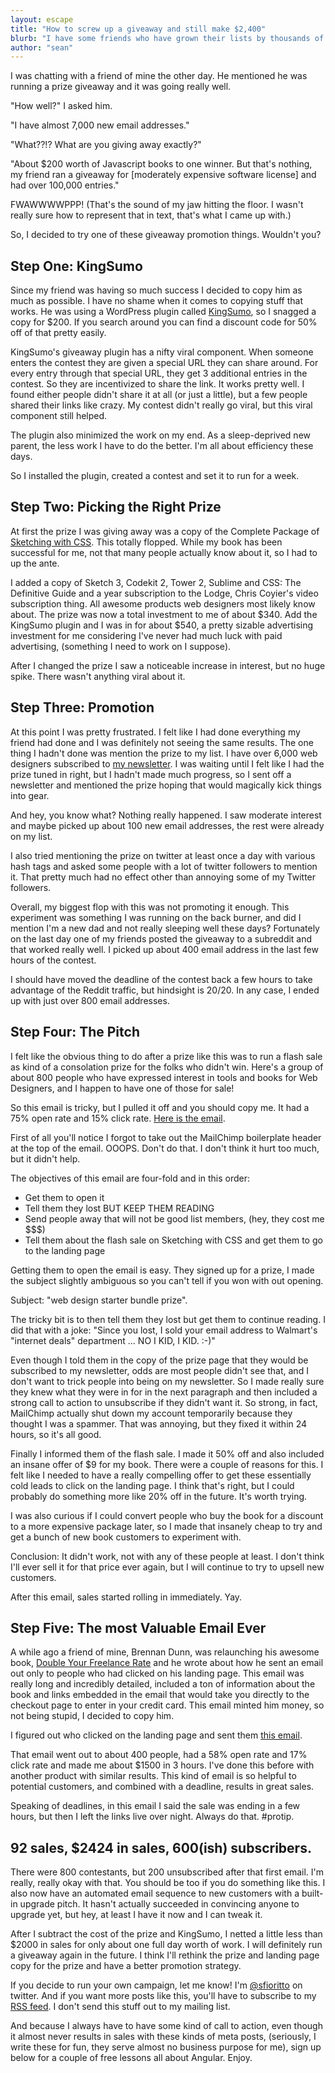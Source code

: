 ```yaml
---
layout: escape
title: "How to screw up a giveaway and still make $2,400"
blurb: "I have some friends who have grown their lists by thousands of subscribers with a giveaway promotion. I saw much more modest interest, but still turned a profit. Here's how."
author: "sean"
---
```


I was chatting with a friend of mine the other day. He mentioned he was running a prize giveaway and it was going really well.

"How well?" I asked him.

"I have almost 7,000 new email addresses."

"What??!? What are you giving away exactly?"

"About $200 worth of Javascript books to one winner. But that's nothing, my friend ran a giveaway for [moderately expensive software license] and had over 100,000 entries."

FWAWWWWPPP! (That's the sound of my jaw hitting the floor. I wasn't really sure how to represent that in text, that's what I came up with.)

So, I decided to try one of these giveaway promotion things. Wouldn't you?

Step One: KingSumo
------------------------------

Since my friend was having so much success I decided to copy him as much as possible. I have no shame when it comes to copying stuff that works. He was using a WordPress plugin called [KingSumo](https://kingsumo.com/apps/giveaways/), so I snagged a copy for $200. If you search around you can find a discount code for 50% off of that pretty easily.

KingSumo's giveaway plugin has a nifty viral component. When someone enters the contest they are given a special URL they can share around. For every entry through that special URL, they get 3 additional entries in the contest. So they are incentivized to share the link. It works pretty well. I found either people didn't share it at all (or just a little), but a few people shared their links like crazy. My contest didn't really go viral, but this viral component still helped.

The plugin also minimized the work on my end. As a sleep-deprived new parent, the less work I have to do the better. I'm all about efficiency these days.

So I installed the plugin, created a contest and set it to run for a week.

Step Two: Picking the Right Prize
------------------------------

At first the prize I was giving away was a copy of the Complete Package of [Sketching with CSS](http://www.sketchingwithcss.com/). This totally flopped. While my book has been successful for me, not that many people actually know about it, so I had to up the ante.

I added a copy of Sketch 3, Codekit 2, Tower 2, Sublime and CSS: The Definitive Guide and a year subscription to the Lodge, Chris Coyier's video subscription thing. All awesome products web designers most likely know about. The prize was now a total investment to me of about $340. Add the KingSumo plugin and I was in for about $540, a pretty sizable advertising investment for me considering I've never had much luck with paid advertising, (something I need to work on I suppose).

After I changed the prize I saw a noticeable increase in interest, but no huge spike. There wasn't anything viral about it.

Step Three: Promotion
------------------------------

At this point I was pretty frustrated. I felt like I had done everything my friend had done and I was definitely not seeing the same results. The one thing I hadn't done was mention the prize to my list. I have over 6,000 web designers subscribed to [my newsletter](http://www.planningforaliens.com/the-invasion/). I was waiting until I felt like I had the prize tuned in right, but I hadn't made much progress, so I sent off a newsletter and mentioned the prize hoping that would magically kick things into gear.

And hey, you know what? Nothing really happened. I saw moderate interest and maybe picked up about 100 new email addresses, the rest were already on my list.

I also tried mentioning the prize on twitter at least once a day with various hash tags and asked some people with a lot of twitter followers to mention it. That pretty much had no effect other than annoying some of my Twitter followers.

Overall, my biggest flop with this was not promoting it enough. This experiment was something I was running on the back burner, and did I mention I'm a new dad and not really sleeping well these days?  Fortunately on the last day one of my friends posted the giveaway to a subreddit and that worked really well. I picked up about 400 email address in the last few hours of the contest. 

I should have moved the deadline of the contest back a few hours to take advantage of the Reddit traffic, but hindsight is 20/20. In any case, I ended up with just over 800 email addresses.

Step Four: The Pitch
------------------------------

I felt like the obvious thing to do after a prize like this was to run a flash sale as kind of a consolation prize for the folks who didn't win. Here's a group of about 800 people who have expressed interest in tools and books for Web Designers, and I happen to have one of those for sale!

So this email is tricky, but I pulled it off and you should copy me. It had a 75% open rate and 15% click rate. [Here is the email](http://us4.campaign-archive2.com/?u=e35ff45f3fa9775e481b8e515&id=a4be7c395d).

First of all you'll notice I forgot to take out the MailChimp boilerplate header at the top of the email. OOOPS. Don't do that. I don't think it hurt too much, but it didn't help.

The objectives of this email are four-fold and in this order:
* Get them to open it
* Tell them they lost BUT KEEP THEM READING
* Send people away that will not be good list members, (hey, they cost me $$$)
* Tell them about the flash sale on Sketching with CSS and get them to go to the landing page

Getting them to open the email is easy. They signed up for a prize, I made the subject slightly ambiguous so you can't tell if you won with out opening.

Subject: "web design starter bundle prize".

The tricky bit is to then tell them they lost but get them to continue reading. I did that with a joke: "Since you lost, I sold your email address to Walmart's "internet deals" department ... NO I KID, I KID. :-)"

Even though I told them in the copy of the prize page that they would be subscribed to my newsletter, odds are most people didn't see that, and I don't want to trick people into being on my newsletter. So I made really sure they knew what they were in for in the next paragraph and then included a strong call to action to unsubscribe if they didn't want it. So strong, in fact, MailChimp actually shut down my account temporarily because they thought I was a spammer. That was annoying, but they fixed it within 24 hours, so it's all good.

Finally I informed them of the flash sale. I made it 50% off and also included an insane offer of $9 for my book. There were a couple of reasons for this. I felt like I needed to have a really compelling offer to get these essentially cold leads to click on the landing page. I think that's right, but I could probably do something more like 20% off in the future. It's worth trying.

I was also curious if I could convert people who buy the book for a discount to a more expensive package later, so I made that insanely cheap to try and get a bunch of new book customers to experiment with.

Conclusion: It didn't work, not with any of these people at least. I don't think I'll ever sell it for that price ever again, but I will continue to try to upsell new customers.

After this email, sales started rolling in immediately. Yay.

Step Five: The most Valuable Email Ever
------------------------------

A while ago a friend of mine, Brennan Dunn, was relaunching his awesome book, [Double Your Freelance Rate](http://doubleyourfreelancing.com/rate/) and he wrote about how he sent an email out only to people who had clicked on his landing page. This email was really long and incredibly detailed, included a ton of information about the book and links embedded in the email that would take you directly to the checkout page to enter in your credit card. This email minted him money, so not being stupid, I decided to copy him.

I figured out who clicked on the landing page and sent them [this email](http://us4.campaign-archive2.com/?u=e35ff45f3fa9775e481b8e515&id=74a3583c95 ).


That email went out to about 400 people, had a 58% open rate and 17% click rate and made me about $1500 in 3 hours. I've done this before with another product with similar results. This kind of email is so helpful to potential customers, and combined with a deadline, results in great sales.

Speaking of deadlines, in this email I said the sale was ending in a few hours, but then I left the links live over night. Always do that. #protip.


92 sales, $2424 in sales, 600(ish) subscribers.
------------------------------

There were 800 contestants, but 200 unsubscribed after that first email. I'm really, really okay with that. You should be too if you do something like this. I also now have an automated email sequence to new customers with a built-in upgrade pitch. It hasn't actually succeeded in convincing anyone to upgrade yet, but hey, at least I have it now and I can tweak it.

After I subtract the cost of the prize and KingSumo, I netted a little less than $2000 in sales for only about one full day worth of work. I will definitely run a giveaway again in the future. I think I'll rethink the prize and landing page copy for the prize and have a better promotion strategy.

If you decide to run your own campaign, let me know! I'm [@sfioritto](https://twitter.com/sfioritto) on twitter. And if you want more posts like this, you'll have to subscribe to my [RSS feed](http://www.planningforaliens.com/feed/index.xml). I don't send this stuff out to my mailing list.

And because I always have to have some kind of call to action, even though it almost never results in sales with these kinds of meta posts, (seriously, I write these for fun, they serve almost no business purpose for me), sign up below for a couple of free lessons all about Angular. Enjoy.

